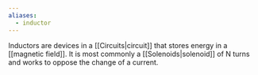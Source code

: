 ```yaml
---
aliases:
  - inductor
---
```



Inductors are devices in a [[Circuits|circuit]] that stores energy in a [[magnetic field]]. It is most commonly a [[Solenoids|solenoid]] of N turns and works to oppose the change of a current. 